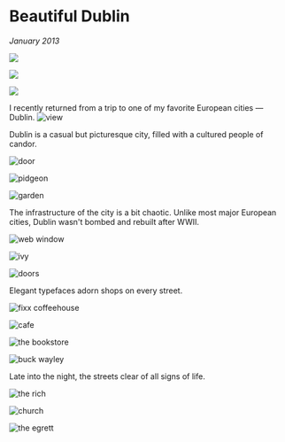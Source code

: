 # Beautiful Dublin
*January 2013*





![](https://images.squarespace-cdn.com/content/v1/665498111876725f7613f1e6/1719666508044-QQKB4ODKZZ6U6VN98BD4/bcaed-img.jpg)

![](http://images.squarespace-cdn.com/content/v1/665498111876725f7613f1e6/1719666453811-CJPJ6KKTLVBRC5JH820S/cbf12-5d72c-img.jpg)

![](http://images.squarespace-cdn.com/content/v1/665498111876725f7613f1e6/1719666526897-7F5I3J0YGYUNKCBDHQOV/f9338-f77e3-10358968286_c8dd9bd603_h.jpg)

I recently returned from a trip to one of my favorite European cities — Dublin. ![view](http://farm8.staticflickr.com/7370/10359139473_9ec8654474_b.jpg)

 Dublin is a casual but picturesque city, filled with a cultured people of candor.

 ![door](http://farm8.staticflickr.com/7437/10358955275_fe283af2a2_b.jpg)

![pidgeon](http://farm9.staticflickr.com/8330/8097711090_043a6c00f1_b.jpg)

![garden](http://farm9.staticflickr.com/8269/10258291786_2b847dd308_b.jpg)

 The infrastructure of the city is a bit chaotic. Unlike most major European cities, Dublin wasn't bombed and rebuilt after WWII.

 ![web window](http://farm9.staticflickr.com/8278/10258208004_1f5690ac0d_b.jpg)

![ivy](http://farm4.staticflickr.com/3714/10258409913_4c519a8f9a_b.jpg)

![doors](http://farm6.staticflickr.com/5527/10258295806_9cf9999a85_b.jpg)

 Elegant typefaces adorn shops on every street.

 ![fixx coffeehouse](http://farm8.staticflickr.com/7351/10358906435_fd95204f91_b.jpg)

![cafe](http://farm6.staticflickr.com/5519/10258204314_00efe7f2c0_b.jpg)

![the bookstore](http://farm6.staticflickr.com/5504/10358908475_f526d26467_b.jpg)

![buck wayley](http://farm9.staticflickr.com/8553/10258301386_fc5e8b805c_b.jpg)

 Late into the night, the streets clear of all signs of life.

 ![the rich](http://farm6.staticflickr.com/5496/10358948415_b938467227_b.jpg)

![church](http://farm3.staticflickr.com/2806/10358960004_5c624a71b0_b.jpg)

![the egrett](http://farm8.staticflickr.com/7427/10358944935_2b22fe828b_h.jpg)

